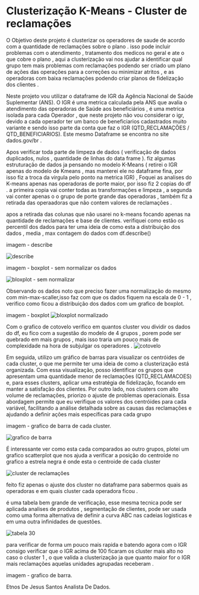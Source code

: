 # Clusterização K-Means  - Cluster de reclamações 


O Objetivo deste projeto é clusterizar os operadores de saude de acordo com a quantidade de reclamações sobre o plano . 
isso pode incluir problemas com o atendimento , tratamento dos medicos no geral  e ate o que cobre o plano , 
aqui a clusterização vai nos  ajudar a identificar qual grupo tem mais problemas com reclamações
podendo ser criado um plano de ações das operações para a correções ou minimizar atritos  , e as operadoras com baixa reclamações podendo criar planos de fidelização dos clientes .

Neste projeto vou utilizar o dataframe de IGR da Agência Nacional de Saúde Suplementar (ANS).
O IGR é uma metrica calculada pela ANS que avalia o atendimento das operadoras de Saúde  aos beneficiários , é uma metrica isolada para cada Operador , 
que neste  projeto não vou considerar o igr, devido a  cada operador ter um banco de beneficiarios cadastrados muito variante e sendo isso parte da conta que faz o IGR (QTD_RECLAMAÇÕES / QTD_BENEFICIARIOS).
Este mesmo Dataframe se encontra no site dados.gov/br .


Apos verificar toda parte de limpeza de dados ( verificação de dados duplicados, nulos , quantidade de linhas do data frame ).
fiz algumas estruturação de dados ja pensando no modelo K-Means ( retirei o IGR apenas do modelo de Kmeans , mas manterei ele no dataframe fina, por isso fiz a troca da virgula pelo ponto na metrica IGR) ,
Foquei as analises do  K-means apenas nas operadoras de porte maior, por isso fiz 2 copias do df . 
a primeira copia vai conter todas as transformações e limpeza ,  a segunda vai conter apenas o o grupo de porte grande das operadoras , também fiz a retirada das operaadoras que não contem valores de reclamações .


apos a retirada das colunas que não usarei no k-means focando apenas na quantidade de reclamações e base de clientes.
verifiquei como estão  os percentil dos dados para ter uma ideia de como esta a distribuição dos dados , media , max contagem do dados com df.describe()

imagem -  describe

![describe](https://github.com/user-attachments/assets/73fa64b7-5d97-4b51-bd2a-d89a13d5687f)



imagem - boxplot - sem normalizar os dados

![bloxplot -  sem normalizar](https://github.com/user-attachments/assets/10bb4e07-f531-4913-b7b5-ff5ba4b86eca)


Observando os dados noto que preciso fazer uma normalização do mesmo com min-max-scaller,isso faz com que os dados fiquem na escala de 0 - 1 ,  verifico como ficou a distribuição dos dados com um grafico de boxplot. 

imagem -  boxplot
![bloxplot normalizado](https://github.com/user-attachments/assets/e943b229-d545-415e-aa95-dce71fb353f8)




Com o grafico de  cotovelo verifico em quantos cluster vou dividir os dados do df, eu fico com a sugestão do modelo de 4 grupos , porem pode ser quebrado em mais grupos , mais isso traria um pouco mais de complexidade na hora de subjulgar os operadores .
![cotovelo](https://github.com/user-attachments/assets/2264d14c-1123-4039-bc42-3ba6c417528f)


Em seguida, utilizo um gráfico de barras para visualizar os centróides de cada cluster, o que me permite ter uma ideia de como a clusterização está organizada. Com essa visualização, posso identificar os grupos que apresentam uma quantidade menor de reclamações (QTD_RECLAMACOES) e, para esses clusters, aplicar uma estratégia de fidelização, focando em manter a satisfação dos clientes. Por outro lado, nos clusters com alto volume de reclamações, priorizo o ajuste de problemas operacionais. Essa abordagem permite que eu verifique os valores dos centróides para cada variável, facilitando a análise detalhada sobre as causas das reclamações e ajudando a definir ações mais específicas para cada grupo


imagem - grafico de barra de cada cluster.

![grafico de barra](https://github.com/user-attachments/assets/158a6ded-5ba7-442b-b54f-f225ea121858)




É interessante ver como esta cada comparados ao outro grupos, plotei um grafico scatterplot que nos ajuda a verificar a posição do centroíde no grafico a estrela negra é onde esta o centroide de cada cluster

![cluster de reclamações](https://github.com/user-attachments/assets/a490defa-ddc4-44c1-802e-14492cccfe60)


feito fiz apenas o ajuste dos cluster no dataframe para sabermos quais as operadoras e em quais cluster cada operadora ficou .

é uma tabela bem grande de verificação, esse mesma tecnica pode ser aplicada analises de produtos , segmentação de clientes, pode ser usada como uma forma alternativa de definir a curva ABC nas cadeias logisticas e em uma outra infinidades de questões. 

![tabela 30](https://github.com/user-attachments/assets/9dbfff9d-dcf3-46a1-b993-c34e760677b2)



para verificar de forma um pouco mais rapida e batendo agora com o IGR  consigo verificar que o IGR  acima de 100 ficaram os cluster mais alto no caso o cluster 1 , o que valida a clusterização ja que quanto maior for o IGR mais reclamações aquelas unidades agrupadas receberam .

imagem - grafico de barra.





Etnos De Jesus Santos 
Analista De Dados.
